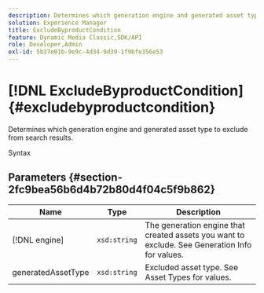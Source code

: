```yaml
---
description: Determines which generation engine and generated asset type to exclude from search results.
solution: Experience Manager
title: ExcludeByproductCondition
feature: Dynamic Media Classic,SDK/API
role: Developer,Admin
exl-id: 5b37e01b-9e9c-4d34-9d39-1f9bfe356e53
---
```

# [!DNL ExcludeByproductCondition]{#excludebyproductcondition}

Determines which generation engine and generated asset type to exclude from search results.

 Syntax 

## Parameters {#section-2fc9bea56b6d4b72b80d4f04c5f9b862}

|  Name  | Type  | Description  |
|---|---|---|
|  [!DNL engine]  | `xsd:string`  | The generation engine that created assets you want to exclude. See Generation Info for values.  |
|  generatedAssetType  | `xsd:string`  | Excluded asset type. See Asset Types for values.  |
